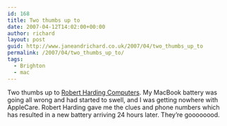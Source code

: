 ```yaml
---
id: 168
title: Two thumbs up to
date: 2007-04-12T14:02:00+00:00
author: richard
layout: post
guid: http://www.janeandrichard.co.uk/2007/04/two_thumbs_up_to
permalink: /2007/04/two_thumbs_up_to/
tags:
  - Brighton
  - mac
---
```

Two thumbs up to [Robert Harding Computers](http://maps.google.co.uk/maps?q=robert+harding+computers&near=Brighton,+UK&radius=0.0&latlng=50820723,-139901,2361557508240407141). My MacBook battery was going all wrong and had started to swell, and I was getting nowhere with AppleCare. Robert Harding gave me the clues and phone numbers which has resulted in a new battery arriving 24 hours later. They&#8217;re goooooood.